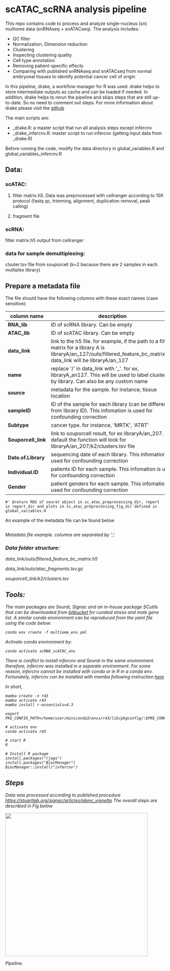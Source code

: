 # scATAC_scRNA analysis pipeline
This repo contains code to process and analyze single-nucleus (sn) multiome data (snRNAseq + snATACseq). The analysis includes:
- QC filter 
- Normalization, Dimension reduction
- Clustering 
- Inspecting clustering quality
- Cell type annotation
- Removing patient-specific effects
- Comparing with published snRNAseq and snATACseq from normal embryonal tissues to identify potential cancer cell of origin

In this pipeline, drake, a workflow manager for R was used. drake helps to store intermediate outputs as cache and can be loaded if needed. In addition, drake helps to rerun the pipeline and skips steps that are still up-to-date. So no need to comment out steps. For more information about drake please visit the [github](https://github.com/ropensci/drake)

The main scripts are:
-  _drake.R: a master script that run all analysis steps except infercnv 
- _drake_infercnv.R: master script to run infercnv (getting input data from _drake.R)

Before running the code, modify the data directory in global_variables.R and global_variables_infercnv.R 

## Data:
### scATAC:

1. filter matrix.h5. Data was preprocessed with cellranger according to 10X protocol (fastq qc, trimming, alignment, duplication removal, peak calling)

2. fragment file
### scRNA:

filter matrix.h5 output from cellranger

### data for sample demultiplexing:
clsuter.tsv file from souporcell (k=2 because there are 2 samples in each multiplex library) 
## Prepare a metadata file

The file should have the following columns with these exact names (case sensitive): 
  
  | **column name**| **description**|
  |------------|------------|
  |**RNA_lib**|ID of scRNA library. Can be empty|
  |**ATAC_lib**| ID of scATAC library. Can be empty|
  |**data_link**| link to the h5 file. for example, if the path to a filter matrix for a library A is libraryA/an_127/outs/filtered_feature_bc_matrix.h5, data_link will be libraryA/an_127|
  |**name**| replace '/' in data_link with '_'. for ex, libraryA_an127. This will be used to label clusters by library. Can also be any custom name|
  |**source**| metadata for the sample. for instance, tissue location|
  |**sampleID**| ID of the sample for each library (can be different from library ID). This infomation is used for confounding correction|
  |**Subtype**| cancer type. for instance, 'MRTK', 'ATRT'|
  |**Souporcell_link**| link to souporcell result, for ex libraryA/an_207. By default the function will look for libraryA/an_207/k2/clusters.tsv file| 
  |**Date.of.Library**| sequencing date of each library. This infomation is used for confounding correction|
  |**Individual.ID**| patients ID for each sample. This infomation is used for confounding correction| 
  |**Gender**| patient genders for each sample. This infomation is used for confounding correction|


    #' @return RDS of seurat object in sc_atac_preprocessing_dir, report in report_dir and plots in sc_atac_preprocessing_fig_dir defined in global_variables.R
 
  An example of the metadata file can be found below
<p>
<img src="https://github.com/nhungpham1707/scATAC_scRNA/blob/main/example_metadata_file.png" alt>
</p>

<p>
    <em>Metadata file example. columns are separated by ';'<em>.
        </p>
        
### Data folder structure:

data_link/outs/filtered_feature_bc_matrix.h5

data_link/outs/atac_fragments.tsv.gz

souporcell_link/k2/clusters.tsv  
## Tools:

The main packages are Seurat, Signac and an in-house package SCutils that can be downloaded from [bitbucket](https://bitbucket.org/princessmaximacenter/scutils/src/master/) for curated stress and male gene list. A similar conda environment can be reproduced from the yaml file using the code below:
```
conda env create -f multiome_env.yml
```
Activate conda environment by: 
```
conda activate scRNA_scATAC_env
```
 
There is conflict to install infercnv and Seurat in the same environment. therefore, infercnv was installed in a separate environment. For some reason, infercnv cannot be installed with conda or in R in a conda env. Fortunately, infercnv can be installed with mamba following instruction [here](https://gist.github.com/hiraksarkar/28824d9943309544a454c595ac0441f7)

In short, 
```
mamba create -n r43
mamba activate r43
mamba install r-essentials=4.3

export PKG_CONFIG_PATH=/home/user/miniconda3/envs/r43/lib/pkgconfig/:$PKG_CONFIG_PATH

# activate env 
conda activate r43 

# start R
R

# Install R package
install.packages("rjags")
install.packages("BiocManager")
BiocManager::install("infercnv")
```

## Steps
Data was processed according to published procedure  https://stuartlab.org/signac/articles/pbmc_vignette 
The overall steps are described in Fig below
<p>
<img src="https://github.com/nhungpham1707/clean_code_bu/blob/main/github_fig/pipeline.drawio.png" width="450" alt>
</p>
<p>
    <em>Pipeline<em>.
        </p>

